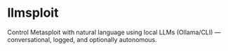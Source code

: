 # llmsploit
Control Metasploit with natural language using local LLMs (Ollama/CLI) — conversational, logged, and optionally autonomous.

